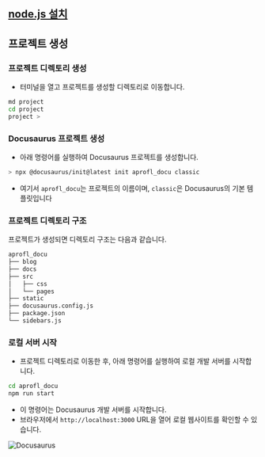 ## [node.js 설치](Node.js%20설치.md)

## 프로젝트 생성

### 프로젝트 디렉토리 생성
- 터미널을 열고 프로젝트를 생성할 디렉토리로 이동합니다. 

```sh
md project
cd project
project > 
```

### Docusaurus 프로젝트 생성
- 아래 명령어를 실행하여 Docusaurus 프로젝트를 생성합니다.

```sh
> npx @docusaurus/init@latest init aprofl_docu classic
```

- 여기서 `aprofl_docu`는 프로젝트의 이름이며, `classic`은 Docusaurus의 기본 템플릿입니다
### 프로젝트 디렉토리 구조
프로젝트가 생성되면 디렉토리 구조는 다음과 같습니다.

```sh
aprofl_docu
├── blog
├── docs
├── src
│   ├── css
│   └── pages
├── static
├── docusaurus.config.js
├── package.json
└── sidebars.js
```

### 로컬 서버 시작
- 프로젝트 디렉토리로 이동한 후, 아래 명령어를 실행하여 로컬 개발 서버를 시작합니다.

```sh
cd aprofl_docu
npm run start
```

- 이 명령어는 Docusaurus 개발 서버를 시작합니다.
- 브라우저에서 `http://localhost:3000` URL을 열어 로컬 웹사이트를 확인할 수 있습니다.

![Docusaurus](/Resources/docu_init.png)
